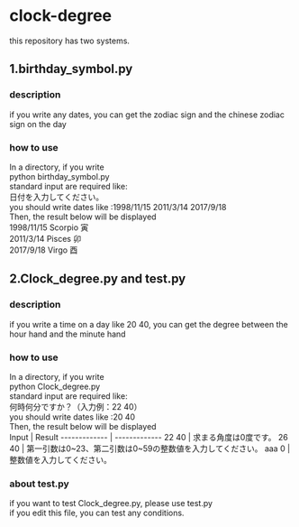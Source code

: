 # clock-degree

this repository has two systems.

## 1.birthday_symbol.py
### description
if you write any dates, you can get the zodiac sign and the chinese zodiac sign on the day
### how to use
In a directory, if you write  
python birthday_symbol.py  
standard input are required like:  
日付を入力してください。  
you should write dates like :1998/11/15 2011/3/14 2017/9/18  
Then, the result below will be displayed  
1998/11/15 Scorpio 寅  
2011/3/14 Pisces 卯  
2017/9/18 Virgo 酉  

## 2.Clock_degree.py and test.py
### description
if you write a time on a day like 20 40, you can get the degree between the hour hand and the minute hand
### how to use
In a directory, if you write  
python Clock_degree.py  
standard input are required like:  
何時何分ですか？（入力例：22 40）  
you should write dates like :20 40  
Then, the result below will be displayed  
Input         | Result
------------- | -------------
22 40         | 求まる角度は0度です。
26 40         | 第一引数は0\~23、第二引数は0\~59の整数値を入力してください。
aaa 0         | 整数値を入力してください。
### about test.py
if you want to test Clock_degree.py, please use test.py  
if you edit this file, you can test any conditions.
